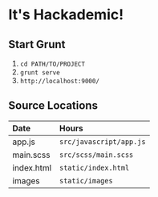 # It's Hackademic!

## Start Grunt

1. `cd PATH/TO/PROJECT`
2. `grunt serve`
3. `http://localhost:9000/`

## Source Locations
|Date      |Hours
|:---------|:-----------------------
|app.js    |`src/javascript/app.js`
|main.scss |`src/scss/main.scss`
|index.html|`static/index.html`
|images    |`static/images`